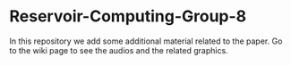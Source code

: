 # Reservoir-Computing-Group-8

In this repository we add some additional material related to the paper. Go to the wiki page to see the audios and the related graphics.
